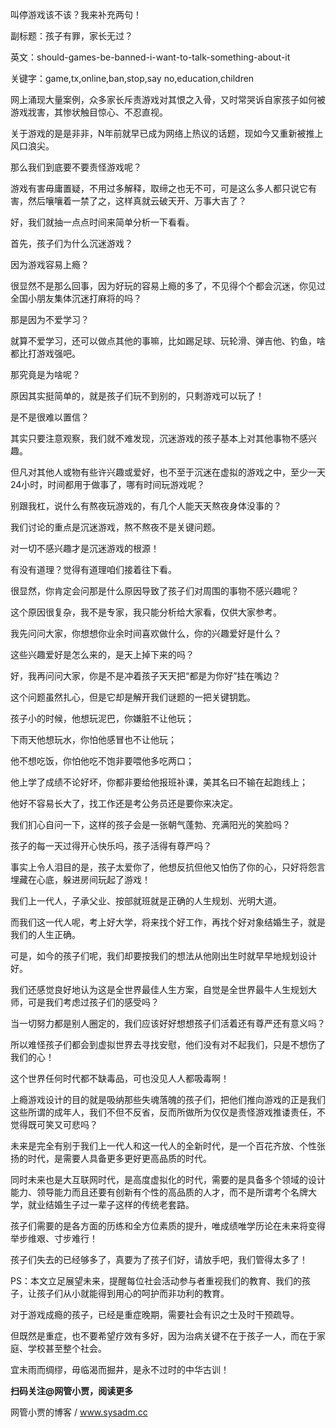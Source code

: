 叫停游戏该不该？我来补充两句！

副标题：孩子有罪，家长无过？

英文：should-games-be-banned-i-want-to-talk-something-about-it

关键字：game,tx,online,ban,stop,say no,education,children



网上涌现大量案例，众多家长斥责游戏对其恨之入骨，又时常哭诉自家孩子如何被游戏戕害，其惨状触目惊心、不忍直视。

关于游戏的是是非非，N年前就早已成为网络上热议的话题，现如今又重新被推上风口浪尖。

那么我们到底要不要责怪游戏呢？



游戏有害毋庸置疑，不用过多解释，取缔之也无不可，可是这么多人都只说它有害，然后嚷嚷着一禁了之，这样真就云破天开、万事大吉了？

好，我们就抽一点点时间来简单分析一下看看。



首先，孩子们为什么沉迷游戏？

因为游戏容易上瘾？

很显然不是那么回事，因为好玩的容易上瘾的多了，不见得个个都会沉迷，你见过全国小朋友集体沉迷打麻将的吗？

那是因为不爱学习？

就算不爱学习，还可以做点其他的事嘛，比如踢足球、玩轮滑、弹吉他、钓鱼，啥都比打游戏强吧。

那究竟是为啥呢？

原因其实挺简单的，就是孩子们玩不到别的，只剩游戏可以玩了！



是不是很难以置信？

其实只要注意观察，我们就不难发现，沉迷游戏的孩子基本上对其他事物不感兴趣。

但凡对其他人或物有些许兴趣或爱好，也不至于沉迷在虚拟的游戏之中，至少一天24小时，时间都用于做事了，哪有时间玩游戏呢？

别跟我杠，说什么有熬夜玩游戏的，有几个人能天天熬夜身体没事的？

我们讨论的重点是沉迷游戏，熬不熬夜不是关键问题。

对一切不感兴趣才是沉迷游戏的根源！

有没有道理？觉得有道理咱们接着往下看。



很显然，你肯定会问那是什么原因导致了孩子们对周围的事物不感兴趣呢？

这个原因很复杂，我不是专家，我只能分析给大家看，仅供大家参考。

我先问问大家，你想想你业余时间喜欢做什么，你的兴趣爱好是什么？

这些兴趣爱好是怎么来的，是天上掉下来的吗？



好，我再问问大家，你是不是冲着孩子天天把“都是为你好”挂在嘴边？

这个问题虽然扎心，但是它却是解开我们谜题的一把关键钥匙。



孩子小的时候，他想玩泥巴，你嫌脏不让他玩；

下雨天他想玩水，你怕他感冒也不让他玩；

他不想吃饭，你怕他吃不饱非要喂他多吃两口；

他上学了成绩不论好坏，你都非要给他报班补课，美其名曰不输在起跑线上；

他好不容易长大了，找工作还是考公务员还是要你来决定。

我们扪心自问一下，这样的孩子会是一张朝气蓬勃、充满阳光的笑脸吗？

孩子的每一天过得开心快乐吗，孩子活得有尊严吗？

事实上令人泪目的是，孩子太爱你了，他想反抗但他又怕伤了你的心，只好将怨言埋藏在心底，躲进房间玩起了游戏！



我们上一代人，子承父业、按部就班就是正确的人生规划、光明大道。

而我们这一代人呢，考上好大学，将来找个好工作，再找个好对象结婚生子，就是我们的人生正确。

可是，如今的孩子们呢，我们却要按我们的想法从他刚出生时就早早地规划设计好。

我们还感觉良好地认为这是全世界最佳人生方案，自觉是全世界最牛人生规划大师，可是我们考虑过孩子们的感受吗？

当一切努力都是别人圈定的，我们应该好好想想孩子们活着还有尊严还有意义吗？

所以难怪孩子们都会到虚拟世界去寻找安慰，他们没有对不起我们，只是不想伤了我们的心！



这个世界任何时代都不缺毒品，可也没见人人都吸毒啊！

上瘾游戏设计的目的就是吸纳那些失魂落魄的孩子们，把他们推向游戏的正是我们这些所谓的成年人，我们不但不反省，反而所做所为仅仅是责怪游戏推诿责任，不觉得既可笑又可悲吗？



未来是完全有别于我们上一代人和这一代人的全新时代，是一个百花齐放、个性张扬的时代，是需要人具备更多更好更高品质的时代。

同时未来也是大互联网时代，是高度虚拟化的时代，需要的是具备多个领域的设计能力、领导能力而且还要有创新有个性的高品质的人才，而不是所谓考个名牌大学，就业结婚生子过一辈子这样的传统老套路。

孩子们需要的是各方面的历练和全方位素质的提升，唯成绩唯学历论在未来将变得举步维艰、寸步难行！



孩子们失去的已经够多了，真要为了孩子们好，请放手吧，我们管得太多了！



PS：本文立足展望未来，提醒每位社会活动参与者重视我们的教育、我们的孩子，让孩子们从小就能得到用心的呵护而非功利的教育。

对于游戏成瘾的孩子，已经是重症晚期，需要社会有识之士及时干预疏导。

但既然是重症，也不要希望疗效有多好，因为治病关键不在于孩子一人，而在于家庭、学校甚至整个社会。

宜未雨而绸缪，毋临渴而掘井，是永不过时的中华古训！



**扫码关注@网管小贾，阅读更多**

网管小贾的博客 / www.sysadm.cc
